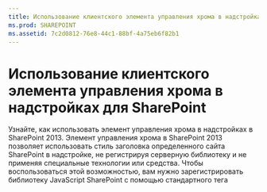 ```yaml
---
title: Использование клиентского элемента управления хрома в надстройках для SharePoint
ms.prod: SHAREPOINT
ms.assetid: 7c2d0812-76e8-44c1-88bf-4a75eb6f82b1
---
```



# Использование клиентского элемента управления хрома в надстройках для SharePoint
Узнайте, как использовать элемент управления хрома в надстройках в SharePoint 2013.
Элемент управления хрома в SharePoint 2013 позволяет использовать стиль заголовка определенного сайта SharePoint в надстройке, не регистрируя серверную библиотеку и не применяя специальные технологии или средства. Чтобы воспользоваться этой возможностью, вам нужно зарегистрировать библиотеку JavaScript SharePoint с помощью стандартного тега <script>. Вы можете добавить заполнитель с помощью элемента HTML **div**, а затем настроить элемент управления, используя доступные параметры. Элемент управления наследует внешний вид от указанного веб-сайта SharePoint.





## Предварительные требования для использования примеров в этой статье
<a name="SP15Usechromecontrol_Prereq"> </a>

Для выполнения действий, описанных в этом примере, вам необходимо следующее:




- Visual Studio 2015.


- Среда разработки SharePoint 2013 (для локальных сценариев требуется изоляция надстроек).


Руководство по настройке среды разработки, соответствующей вашим потребностям, можно найти в статье  [Начало создания приложений для Office и SharePoint](http://msdn.microsoft.com/library/187f8c8c-1b15-471c-80b5-69a40e67deea%28Office.15%29.aspx).




### Основные понятия, которые необходимо знать, перед тем как использовать элемент управления хрома

В следующей таблице перечислены полезные статьи, которые могут помочь вам ознакомиться с основными понятиями, связанными с использованием элемента управления хрома.




**Таблица 1. Основные понятия, связанные с использованием элемента управления хрома**


|**Название статьи**|**Описание**|
|:-----|:-----|
| [Надстройки SharePoint](sharepoint-add-ins.md) <br/> |Узнайте о новой модели надстроек в SharePoint 2013, которая позволяет вам создавать небольшие, простые в использовании решения для конечных пользователей.  <br/> |
| [Проектирование пользовательского интерфейса для надстроек SharePoint](ux-design-for-sharepoint-add-ins.md) <br/> |Ознакомьтесь с параметрами и вариантами построения пользовательского интерфейса при создании Надстройки SharePoint.  <br/> |
| [Хост-сайты, сайты надстроек и компоненты SharePoint в SharePoint 2013](host-webs-add-in-webs-and-sharepoint-components-in-sharepoint-2013.md) <br/> |Узнайте, в чем разница между хост-сайтами и сайтами надстроек. Узнайте, какие компоненты SharePoint 2013 можно включать в надстройку SharePoint, какие компоненты развертываются на хост-сайте, а какие на сайте надстройки и как развертывается сайт надстройки в изолированном домене.  <br/> |
 

## Пример кода: использование элемента управления хрома в размещенной в облаке надстройке
<a name="SP15Usechromecontrol_Codeexample"> </a>

Размещенная в облаке надстройка включает по крайней мере один удаленный компонент. Чтобы узнать больше, см.  [Выбор шаблонов для разработки и размещения надстройки SharePoint](choose-patterns-for-developing-and-hosting-your-sharepoint-add-in.md). Чтобы использовать элемент управления хрома в размещенной в облаке надстройке, сделайте следующее:




1. Создайте проекты Надстройка SharePoint и удаленного сайта.


2. Отправьте параметры конфигурации по умолчанию в строке запроса.


3. Добавьте в веб-проект веб-страницу.


На рис. 1 показана удаленная веб-страница с элементом управления хрома.




**Рис. 1. Удаленная веб-страница с элементом управления хрома**








![Удаленная веб-страница с элементом управления хрома](images/ChromeControl_result.png)




### Создание проектов Надстройка SharePoint и удаленного сайта


1. Откройте Visual Studio 2015 от имени администратора. Для этого щелкните правой кнопкой мыши значок Visual Studio 2015 в меню **Пуск** и выберите пункт **Запуск от имени администратора**.


2. Создайте новый проект с помощью шаблона **Надстройка SharePoint**.

    На рисунке 2 показано расположение шаблона **Надстройка SharePoint** в Visual Studio 2015: **Шаблоны** > **Visual C#** > **Office/SharePoint** > **Надстройки Office**.


   **Рис. 2. Шаблон надстройки SharePoint в Visual Studio**



![Приложение для шаблона SharePoint 2013 Visual Studio](images/AppForSharePointVSTemplate.PNG)





3. Предоставьте URL-адрес веб-сайта SharePoint, который планируется использовать для отладки.


4. Выберите **Размещено у поставщика** в качестве варианта размещения надстройки. Пример кода с размещением в SharePoint: [SharePoint-Add-in-JSOM-BasicDataOperations](https://github.com/OfficeDev/SharePoint-Add-in-JSOM-BasicDataOperations).

    После завершения работы мастера вы получите в **Обозревателе решений** структуру, которая напоминает структуру, показанную на рис. 3.


   **Рис. 3. Надстройка для проектов SharePoint в обозревателе решений**



![Приложение для проектов SharePoint в обозревателе решений](images/AppVSTemplateSolutionExplorer.jpg)






### Отправка параметров конфигурации по умолчанию в строке запроса


1. Откройте файл Appmanifest.xml в редакторе манифеста.


2. Добавьте в строку запроса маркер **{StandardTokens}** и дополнительный параметр _SPHostTitle_. На рис. 4 показан редактор манифеста с настроенными параметрами строки запроса.

   **Рис. 4. Редактор манифеста с параметрами строки запроса для элемента управления хрома**



![Редактор манифеста с параметрами строки запроса](images/ChromeControl_manifest.PNG)


   Элемент управления хрома автоматически принимает из строки запроса следующие значения:

  - **SPHostUrl**


  - **SPHostTitle**


  - **SPAppWebUrl**


  - **SPLanguage**



    Маркер **{StandardTokens}** включает параметры **SPHostUrl** и **SPAppWebUrl**.



### Добавление в веб-проект страницы с элементом управления хрома


1. Щелкните правой кнопкой мыши веб-проект и добавьте новую веб-форму.


2. Скопируйте следующие исправления и вставьте их на страницу ASPX. Исправления выполняют следующие действия:

  - загружает библиотеку AJAX из сети доставки содержимого Майкрософт (CDN);


  - загружает библиотеку jQuery из сети CDN Майкрософт;


  - загружает файл SP.UI.Controls.js с помощью функции jQuery **getScript**;


  - определяет функцию обратного вызова для события **onCssLoaded**;


  - подготавливает параметры для элемента управления хрома;


  - инициализирует элемент управления хрома.



 ```HTML

<!DOCTYPE html>
<html xmlns="http://www.w3.org/1999/xhtml">
<head>
    <title>Chrome control host page</title>
    <script 
        src="//ajax.aspnetcdn.com/ajax/4.0/1/MicrosoftAjax.js" 
        type="text/javascript">
    </script>
    <script 
        type="text/javascript" 
        src="//ajax.aspnetcdn.com/ajax/jQuery/jquery-1.7.2.min.js">
    </script>  
    <script 
        type="text/javascript"
        src="ChromeLoader.js">
    </script>
<script type="text/javascript">
"use strict";

var hostweburl;

//load the SharePoint resources
$(document).ready(function () {
    //Get the URI decoded URL.
    hostweburl =
        decodeURIComponent(
            getQueryStringParameter("SPHostUrl")
    );

    // The SharePoint js files URL are in the form:
    // web_url/_layouts/15/resource
    var scriptbase = hostweburl + "/_layouts/15/";

    // Load the js file and continue to the 
    //   success handler
    $.getScript(scriptbase + "SP.UI.Controls.js", renderChrome)
});

// Callback for the onCssLoaded event defined
//  in the options object of the chrome control
function chromeLoaded() {
    // When the page has loaded the required
    //  resources for the chrome control,
    //  display the page body.
    $("body").show();
}

//Function to prepare the options and render the control
function renderChrome() {
    // The Help, Account and Contact pages receive the 
    //   same query string parameters as the main page
    var options = {
        "appIconUrl": "siteicon.png",
        "appTitle": "Chrome control add-in",
        "appHelpPageUrl": "Help.html?"
            + document.URL.split("?")[1],
        // The onCssLoaded event allows you to 
        //  specify a callback to execute when the
        //  chrome resources have been loaded.
        "onCssLoaded": "chromeLoaded()",
        "settingsLinks": [
            {
                "linkUrl": "Account.html?"
                    + document.URL.split("?")[1],
                "displayName": "Account settings"
            },
            {
                "linkUrl": "Contact.html?"
                    + document.URL.split("?")[1],
                "displayName": "Contact us"
            }
        ]
    };

    var nav = new SP.UI.Controls.Navigation(
                            "chrome_ctrl_placeholder",
                            options
                        );
    nav.setVisible(true);
}

// Function to retrieve a query string value.
// For production purposes you may want to use
//  a library to handle the query string.
function getQueryStringParameter(paramToRetrieve) {
    var params =
        document.URL.split("?")[1].split("&amp;");
    var strParams = "";
    for (var i = 0; i < params.length; i = i + 1) {
        var singleParam = params[i].split("=");
        if (singleParam[0] == paramToRetrieve)
            return singleParam[1];
    }
}
</script>
</head>

<!-- The body is initally hidden. 
     The onCssLoaded callback allows you to 
     display the content after the required
     resources for the chrome control have
     been loaded.  -->
<body style="display: none">

    <!-- Chrome control placeholder -->
    <div id="chrome_ctrl_placeholder"></div>

    <!-- The chrome control also makes the SharePoint
          Website stylesheet available to your page -->
    <h1 class="ms-accentText">Main content</h1>
    <h2 class="ms-accentText">The chrome control</h2>
    <div id="MainContent">
        This is the page's main content. 
        You can use the links in the header to go to the help, 
        account or contact pages.
    </div>
</body>
</html>
 ```

3. Элемент управления хрома также можно использовать декларативным способом. В следующем примере кода в разметке HTML элемент управления объявляется без использования кода JavaScript для его настройки и инициализации. Эта разметка выполняет следующие задачи:

  - предоставляет заполнитель для файла SP.UI.Controls.js JavaScript;


  - динамически загружает файл SP.UI.Controls.js;


  - предоставляет заполнитель для элемента управления хрома и задает его параметры.



 ```HTML

<!DOCTYPE html>
<html xmlns="http://www.w3.org/1999/xhtml">
<head>
    <title>Chrome control host page</title>
    <script 
        src="http://ajax.aspnetcdn.com/ajax/4.0/1/MicrosoftAjax.js" 
        type="text/javascript">
    </script>
    <script 
        type="text/javascript" 
        src="http://ajax.aspnetcdn.com/ajax/jQuery/jquery-1.7.2.min.js">
    </script>  
    <script type="text/javascript">
    var hostweburl;

    // Load the SharePoint resources.
    $(document).ready(function () {

        // Get the URI decoded add-in web URL.
        hostweburl =
            decodeURIComponent(
                getQueryStringParameter("SPHostUrl")
        );

        // The SharePoint js files URL are in the form:
        // web_url/_layouts/15/resource.js
        var scriptbase = hostweburl + "/_layouts/15/";

        // Load the js file and continue to the 
        // success handler.
        $.getScript(scriptbase + "SP.UI.Controls.js")
    });

    // Function to retrieve a query string value.
    // For production purposes you may want to use
    // a library to handle the query string.
    function getQueryStringParameter(paramToRetrieve) {
        var params =
            document.URL.split("?")[1].split("&amp;");
        var strParams = "";
        for (var i = 0; i < params.length; i = i + 1) {
            var singleParam = params[i].split("=");
            if (singleParam[0] == paramToRetrieve)
                return singleParam[1];
        }
    }
    </script>
</head>
<body>

    <!-- Chrome control placeholder 
           Options are declared inline.  -->
    <div 
        id="chrome_ctrl_container"
        data-ms-control="SP.UI.Controls.Navigation"
        data-ms-options=
            '{
                "appHelpPageUrl" : "Help.html",
                "appIconUrl" : "siteIcon.png",
                "appTitle" : "Chrome control add-in",
                "settingsLinks" : [
                    {
                        "linkUrl" : "Account.html",
                        "displayName" : "Account settings"
                    },
                    {
                        "linkUrl" : "Contact.html",
                        "displayName" : "Contact us"
                    }
                ]
             }'>
    </div>

    <!-- The chrome control also makes the SharePoint
          Website style sheet available to your page. -->
    <h1 class="ms-accentText">Main content</h1>
    <h2 class="ms-accentText">The chrome control</h2>
    <div id="MainContent">
        This is the page's main content. 
        You can use the links in the header to go to the help, 
        account or contact pages.
    </div>
</body>
</html>
 ```


    Библиотека SP.UI.Controls.js автоматически отображает элемент управления, если обнаруживает атрибут **data-ms-control="SP.UI.Controls.Navigation"** в элементе **div**.



### Изменение элемента StartPage в манифесте надстройки


1. Дважды щелкните файл **AppManifest.xml** в **обозревателе решений**.


2. В раскрывающемся меню **Начальная страница** выберите веб-страницу, использующую элемент управления хрома.



### Построение и запуск решения


1. Убедитесь, что проект Надстройка SharePoint выбран как запускаемый проект.


2. Нажмите клавишу F5.

    > **Примечание**
      > Когда вы нажимаете клавишу F5, Visual Studio выполняет построение решения, разворачивает надстройку и открывает страницу разрешений для надстройки. 
3. Нажмите кнопку **Trust It (Доверять)**.


4. Щелкните значок надстройки **ChromeControlCloudhosted**.


5. При использовании элемента управления хрома на веб-страницах вы также можете использовать таблицу стилей веб-сайта SharePoint, как показано на рис. 4.

   **Рис. 5. Использование таблицы стилей веб-сайта SharePoint на странице**



![На странице используется таблица стилей веб-сайта SharePoint](images/ChromControl_stylesheet.png)






**Таблица 2. Устранение неполадок решения**


|**Проблема**|**Решение**|
|:-----|:-----|
|Необработанное исключение **SP не определен**. <br/> |Убедитесь, что браузер загружает файл SP.UI.Controls.js.  <br/> |
|Элемент управления хрома не выполняет обработку должным образом.  <br/> |Элемент управления хрома поддерживает только режимы документов Internet Explorer 8 и более поздних версий. Убедитесь, что браузер отображает страницу в режиме документов Internet Explorer 8 и более поздних версий.  <br/> |
|Ошибка сертификата.  <br/> |Задайте свойство **SSL включено** веб-проекта равным "false". В проекте Надстройка SharePoint задайте свойство **Веб-проект** равнымNone, а затем верните в свойстве имя своего веб-проекта.  <br/> |
 

## Дальнейшие действия
<a name="SP15Usechromecontrol_Nextsteps"> </a>

В этой статье показано, как использовать элемент управления хрома в надстройке SharePoint. Далее вы можете узнать о других компонентах UX, доступных для надстроек SharePoint. Дополнительные сведения см. в следующих статьях:




-  [Пример кода: использование элемента управления хрома в размещенной в облаке надстройке](http://code.msdn.microsoft.com/SharePoint-2013-Work-with-089ecc6f)


-  [Пример кода: использование элемента управления хрома и междоменной библиотеки (CSOM)](http://code.msdn.microsoft.com/SharePoint-2013-Use-the-97c30a2e)


-  [Пример кода: использование элемента управления хрома и междоменной библиотеки (REST)](http://code.msdn.microsoft.com/SharePoint-2013-Use-the-a759e9f8)


-  [Использование таблицы стилей веб-сайта SharePoint в надстройках для SharePoint](use-a-sharepoint-website-s-style-sheet-in-sharepoint-add-ins.md)


-  [Выполнение пользовательских действий для развертывания надстроек для SharePoint](create-custom-actions-to-deploy-with-sharepoint-add-ins.md)


-  [Создание веб-частей надстройки для установки совместно с надстройкой для SharePoint](create-add-in-parts-to-install-with-your-sharepoint-add-in.md)



## Дополнительные ресурсы
<a name="SP15Usechromecontrol_Addresources"> </a>


-  [Настройка локальной среды разработки надстроек SharePoint](set-up-an-on-premises-development-environment-for-sharepoint-add-ins.md)


-  [Проектирование пользовательского интерфейса для надстроек SharePoint](ux-design-for-sharepoint-add-ins.md)


-  [Рекомендации по UX design для надстроек для SharePoint](sharepoint-add-ins-ux-design-guidelines.md)


-  [Создание компонентов UX в SharePoint 2013](create-ux-components-in-sharepoint-2013.md)


-  [Существует три способа рассмотрения возможностей проектирования надстроек SharePoint](three-ways-to-think-about-design-options-for-sharepoint-add-ins.md)


-  [Важные аспекты архитектуры и разработки надстройки SharePoint](important-aspects-of-the-sharepoint-add-in-architecture-and-development-landscap.md)



